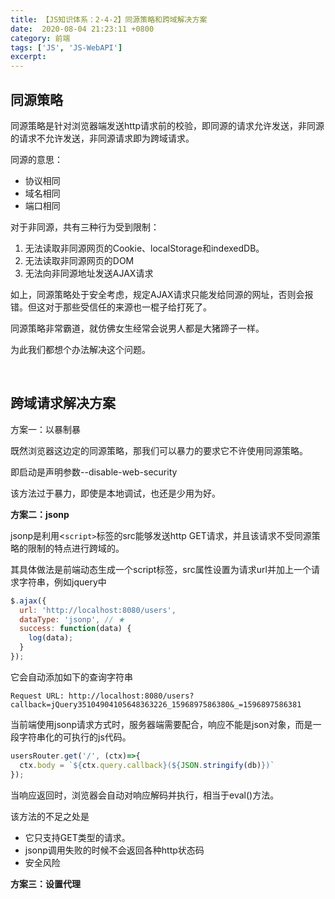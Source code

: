 ```yaml
---
title: 【JS知识体系：2-4-2】同源策略和跨域解决方案
date:  2020-08-04 21:23:11 +0800
category: 前端
tags: ['JS', 'JS-WebAPI']
excerpt: 
---
```




## 同源策略

同源策略是针对浏览器端发送http请求前的校验，即同源的请求允许发送，非同源的请求不允许发送，非同源请求即为跨域请求。

同源的意思：

* 协议相同
* 域名相同
* 端口相同

对于非同源，共有三种行为受到限制：

1. 无法读取非同源网页的Cookie、localStorage和indexedDB。
2. 无法读取非同源网页的DOM
3. 无法向非同源地址发送AJAX请求

如上，同源策略处于安全考虑，规定AJAX请求只能发给同源的网址，否则会报错。但这对于那些受信任的来源也一棍子给打死了。

同源策略非常霸道，就仿佛女生经常会说男人都是大猪蹄子一样。

为此我们都想个办法解决这个问题。

<br />

## 跨域请求解决方案

方案一：以暴制暴

既然浏览器这边定的同源策略，那我们可以暴力的要求它不许使用同源策略。

即启动是声明参数--disable-web-security

该方法过于暴力，即使是本地调试，也还是少用为好。

**方案二：jsonp**

jsonp是利用<`script>`标签的src能够发送http GET请求，并且该请求不受同源策略的限制的特点进行跨域的。

其具体做法是前端动态生成一个script标签，src属性设置为请求url并加上一个请求字符串，例如jquery中

```js
$.ajax({
  url: 'http://localhost:8080/users',
  dataType: 'jsonp', // ★
  success: function(data) {
    log(data);
  }
});
```

它会自动添加如下的查询字符串

```
Request URL: http://localhost:8080/users?callback=jQuery35104904105648363226_1596897586380&_=1596897586381
```

当前端使用jsonp请求方式时，服务器端需要配合，响应不能是json对象，而是一段字符串化的可执行的js代码。

```js
usersRouter.get('/', (ctx)=>{
  ctx.body = `${ctx.query.callback}(${JSON.stringify(db)})`
});
```

当响应返回时，浏览器会自动对响应解码并执行，相当于eval()方法。

该方法的不足之处是

* 它只支持GET类型的请求。
* jsonp调用失败的时候不会返回各种http状态码
* 安全风险

**方案三：设置代理**


